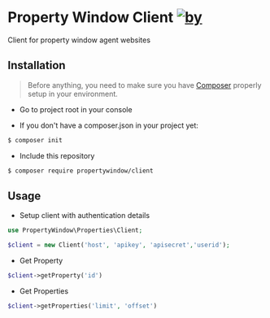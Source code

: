 Property Window Client [![by](https://img.shields.io/badge/by-%40datacomputerservices-ff69b4.svg?style=flat-square)](https://bitbucket.org/geurtsmarc)
========================

Client for property window agent websites

## Installation

> Before anything, you need to make sure you have [Composer](https://getcomposer.org) properly setup in your environment.

* Go to project root in your console

* If you don't have a composer.json in your project yet:
```bash
$ composer init
```

* Include this repository
```bash
$ composer require propertywindow/client
```

## Usage

* Setup client with authentication details
```php
use PropertyWindow\Properties\Client;

$client = new Client('host', 'apikey', 'apisecret','userid');
```

* Get Property
```php
$client->getProperty('id')
```

* Get Properties
```php
$client->getProperties('limit', 'offset')
```

